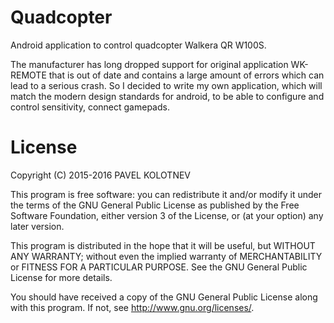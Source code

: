 # Quadcopter
Android application to control quadcopter Walkera QR W100S.

The manufacturer has long dropped support for original application WK-REMOTE that is out of date and contains a large amount of errors which can lead to a serious crash. So I decided to write my own application, which will match the modern design standards for android, to be able to configure and control sensitivity, connect gamepads.

# License
Copyright (C) 2015-2016  PAVEL KOLOTNEV

This program is free software: you can redistribute it and/or modify
it under the terms of the GNU General Public License as published by
the Free Software Foundation, either version 3 of the License, or
(at your option) any later version.

This program is distributed in the hope that it will be useful,
but WITHOUT ANY WARRANTY; without even the implied warranty of
MERCHANTABILITY or FITNESS FOR A PARTICULAR PURPOSE.  See the
GNU General Public License for more details.

You should have received a copy of the GNU General Public License
along with this program.  If not, see <http://www.gnu.org/licenses/>.
